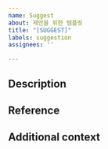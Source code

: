 ```yaml
---
name: Suggest
about: 제안을 위한 템플릿
title: "[SUGGEST]"
labels: suggestion
assignees: ''

---
```


## Description
<!-- 제시하고자 하는 의견에 대해 설명해주세요 -->

## Reference
<!-- 참고 자료가 있다면 작성해주세요 -->

## Additional context
<!-- 추가적인 내용이 있다면 작성해주세요 -->